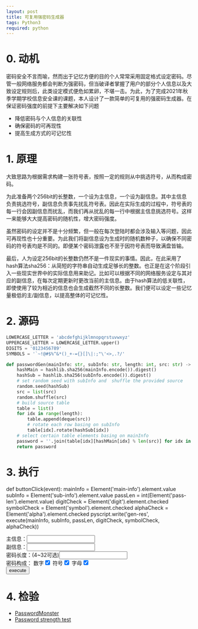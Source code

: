 ```yaml
---
layout: post
title: 可复用强密码生成器
tags: Python3
required: python
---
```


# 0. 动机

密码安全不言而喻，然而出于记忆方便的目的个人常常采用固定格式设定密码。尽管一般网络服务都会判断为强密码，但当破译者掌握了用户的部分个人信息以及大致设定规则后，此类设定模式便危如累卵，不堪一击。为此，为了完成2021年秋季学期学校信息安全课的课题，本人设计了一款简单的可复用的强密码生成器。在保证密码强度的前提下主要解决如下问题

- 降低密码与个人信息的关联性
- 确保密码的可再现性
- 提高生成方式的可记忆性

# 1. 原理

大致思路为根据需求构建一张符号表，按照一定的规则从中挑选符号，从而构成密码。

为此准备两个256bit的长整数，一个设为主信息，一个设为副信息。其中主信息负责挑选符号，副信息负责事先扰乱符号表。因此在实际生成的过程中，符号表的每一行会因副信息而扰乱，而我们再从扰乱的每一行中根据主信息挑选符号。这样一来能够大大提高密码的随机性，增大密码强度。

虽然密码的设定并不是十分频繁，但一般在每次登陆时都会涉及输入等问题，因此可再现性也十分重要。为此我们将副信息设为生成时的随机数种子，以确保不同密码的符号表均是不同的。即便某个密码泄露也不至于因符号表而导致满盘皆输。

最后，人为设定256bit的长整数仍然不是一件现实的事情。因此，在此采用了hash算法sha256：从简短的字符串自动生成足够长的整数。也正是在这个阶段引入一些现实世界中的实际信息用来助记。比如可以根据不同的网络服务设定与其对应的副信息，在每次定期更新时更改当前的主信息。由于hash算法的低关联性，即使使用了较为相近的信息也会生成截然不同的长整数。我们便可以设定一些记忆量极低的主/副信息，以提高整体的可记忆性。

# 2. 源码

```python
LOWERCASE_LETTER = 'abcdefghijklmnopqrstuvwxyz'
UPPERCASE_LETTER = LOWERCASE_LETTER.upper()
DIGITS = '0123456789'
SYMBOLS = '`~!@#$%^&*()_+-={}[]\|:;"\'<>,.?/'

def passwordGen(mainInfo: str, subInfo: str, length: int, src: str) -> str:
    hashMain = hashlib.sha256(mainInfo.encode()).digest()
    hashSub = hashlib.sha256(subInfo.encode()).digest()
    # set random seed with subInfo and  shuffle the provided source
    random.seed(hashSub)
    src = list(src)
    random.shuffle(src)
    # build source table
    table = list()
    for idx in range(length):
        table.append(deque(src))
        # rotate each row basing on subInfo
        table[idx].rotate(hashSub[idx])
    # select certain table elements basing on mainInfo
    password = ''.join(table[idx][hashMain[idx] % len(src)] for idx in range(length))
    return password
```

# 3. 执行

<py-script src="/assets/src/strong-password-generator/password-gen.py"></py-script>
<py-script>
def buttonClick(event):
    mainInfo = Element('main-info').element.value
    subInfo = Element('sub-info').element.value
    passLen = int(Element('pass-len').element.value)
    digitCheck = Element('digit').element.checked
    symbolCheck = Element('symbol').element.checked
    alphaCheck = Element('alpha').element.checked
    pyscript.write('gen-res', execute(mainInfo, subInfo, passLen, digitCheck, symbolCheck, alphaCheck))
</py-script>
<div>
    <div>主信息：<input class="py-input" id="main-info"></div>
    <div>副信息：<input class="py-input" id="sub-info"></div>
    <div>密码长度：(4~32可选)<input class="py-input" id="pass-len"></div>
    <div>密码构成：
        <span>数字<input type="checkbox" id="digit" checked></span>
        <span>符号<input type="checkbox" id="symbol" checked></span>
        <span>字母<input type="checkbox" id="alpha" checked></span>
    </div>
    <button id="gen-btn" py-onClick="buttonClick">execute</button>
    <p id="gen-res"></p>
</div>

# 4. 检验

- [PasswordMonster](https://www.passwordmonster.com)
- [Password strength test](https://www.uic.edu/apps/strong-password/)

